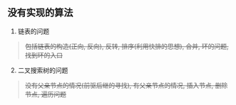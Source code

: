 ## 没有实现的算法


1. 链表的问题
> ~~包括链表的构造(正向, 反向), 反转, 排序(利用快排的思想), 合并, 环的问题,找到环的入口~~

2. 二叉搜索树的问题
> ~~没有父亲节点的情况(前驱后继的寻找), 有父亲节点的情况, 插入节点, 删除节点, 遍历问题~~
